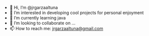 - 👋 Hi, I’m @jrgarzaaltuna
- 👀 I’m interested in developing cool projects for personal enjoyment
- 🌱 I’m currently learning java
- 💞️ I’m looking to collaborate on ...
- 📫 How to reach me: jrgarzaaltuna@gmail.com

<!---
jrgarzaaltuna/jrgarzaaltuna is a ✨ special ✨ repository because its `README.md` (this file) appears on your GitHub profile.
You can click the Preview link to take a look at your changes.
--->
